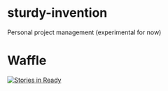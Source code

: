 # sturdy-invention
Personal project management (experimental for now)


# Waffle
[![Stories in Ready](https://badge.waffle.io/alexdglover/sturdy-invention.png?label=to-do&title=to-do)](http://waffle.io/alexdglover/sturdy-invention)
